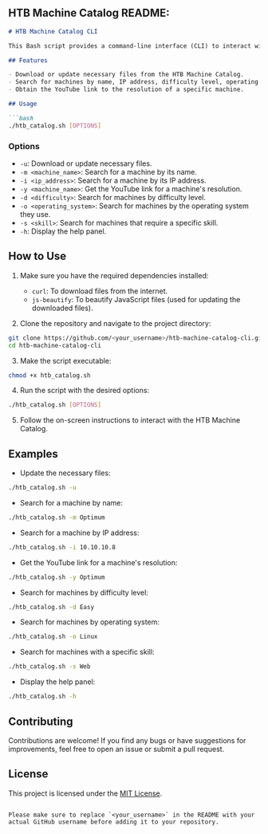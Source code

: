 ## HTB Machine Catalog README:

```markdown
# HTB Machine Catalog CLI

This Bash script provides a command-line interface (CLI) to interact with the HTB (Hack The Box) Machine Catalog. The script allows you to download or update the necessary files, search for machines by various criteria such as name, IP address, difficulty level, operating system, and required skills. Additionally, you can get the YouTube link to the resolution of a specific machine.

## Features

- Download or update necessary files from the HTB Machine Catalog.
- Search for machines by name, IP address, difficulty level, operating system, and required skills.
- Obtain the YouTube link to the resolution of a specific machine.

## Usage

```bash
./htb_catalog.sh [OPTIONS]
```

### Options

- `-u`: Download or update necessary files.
- `-m <machine_name>`: Search for a machine by its name.
- `-i <ip_address>`: Search for a machine by its IP address.
- `-y <machine_name>`: Get the YouTube link for a machine's resolution.
- `-d <difficulty>`: Search for machines by difficulty level.
- `-o <operating_system>`: Search for machines by the operating system they use.
- `-s <skill>`: Search for machines that require a specific skill.
- `-h`: Display the help panel.

## How to Use

1. Make sure you have the required dependencies installed:
   - `curl`: To download files from the internet.
   - `js-beautify`: To beautify JavaScript files (used for updating the downloaded files).

2. Clone the repository and navigate to the project directory:

```bash
git clone https://github.com/<your_username>/htb-machine-catalog-cli.git
cd htb-machine-catalog-cli
```

3. Make the script executable:

```bash
chmod +x htb_catalog.sh
```

4. Run the script with the desired options:

```bash
./htb_catalog.sh [OPTIONS]
```

5. Follow the on-screen instructions to interact with the HTB Machine Catalog.

## Examples

- Update the necessary files:

```bash
./htb_catalog.sh -u
```

- Search for a machine by name:

```bash
./htb_catalog.sh -m Optimum
```

- Search for a machine by IP address:

```bash
./htb_catalog.sh -i 10.10.10.8
```

- Get the YouTube link for a machine's resolution:

```bash
./htb_catalog.sh -y Optimum
```

- Search for machines by difficulty level:

```bash
./htb_catalog.sh -d Easy
```

- Search for machines by operating system:

```bash
./htb_catalog.sh -o Linux
```

- Search for machines with a specific skill:

```bash
./htb_catalog.sh -s Web
```

- Display the help panel:

```bash
./htb_catalog.sh -h
```

## Contributing

Contributions are welcome! If you find any bugs or have suggestions for improvements, feel free to open an issue or submit a pull request.

## License

This project is licensed under the [MIT License](LICENSE).
```

Please make sure to replace `<your_username>` in the README with your actual GitHub username before adding it to your repository.
